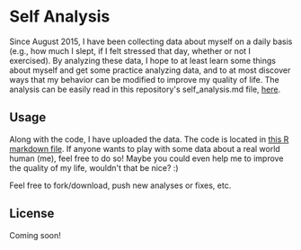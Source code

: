 # Self Analysis

Since August 2015, I have been collecting data about myself on a daily basis
(e.g., how much I slept, if I felt stressed that day, whether or not I
exercised). By analyzing these data, I hope to at least learn some things about
myself and get some practice analyzing data, and to at most discover ways that
my behavior can be modified to improve my quality of life. The analysis can be
easily read in this repository's self_analysis.md file,
[here](./self_analysis.md).

## Usage

Along with the code, I have uploaded the data. The code is located in
[this R markdown file](./self_analysis.Rmd). If anyone wants to play with some
data about a real world human (me), feel free to do so! Maybe you could even
help me to improve the quality of my life, wouldn't that be nice? :)

Feel free to fork/download, push new analyses or fixes, etc.

## License

Coming soon!